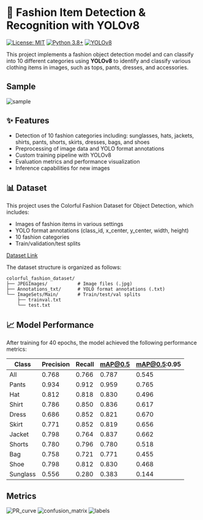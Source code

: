 # 🧵 Fashion Item Detection & Recognition with YOLOv8

[![License: MIT](https://img.shields.io/badge/License-MIT-yellow.svg)](https://opensource.org/licenses/MIT)
[![Python 3.8+](https://img.shields.io/badge/python-3.8+-blue.svg)](https://www.python.org/downloads/)
[![YOLOv8](https://img.shields.io/badge/YOLO-v8-green.svg)](https://github.com/ultralytics/ultralytics)

This project implements a fashion object detection model and can classify into 10 different categories using **YOLOv8** to identify and classify various clothing items in images, such as tops, pants, dresses, and accessories.

## Sample

![sample](https://github.com/user-attachments/assets/4b6dcd69-4031-4302-8014-ded15ebabc9f)


## ✨ Features

- Detection of 10 fashion categories including: sunglasses, hats, jackets, shirts, pants, shorts, skirts, dresses, bags, and shoes
- Preprocessing of image data and YOLO format annotations
- Custom training pipeline with YOLOv8
- Evaluation metrics and performance visualization
- Inference capabilities for new images

## 📊 Dataset

This project uses the Colorful Fashion Dataset for Object Detection, which includes:

- Images of fashion items in various settings
- YOLO format annotations (class_id, x_center, y_center, width, height)
- 10 fashion categories
- Train/validation/test splits

[Dataset Link](https://www.kaggle.com/datasets/nguyngiabol/colorful-fashion-dataset-for-object-detection)

The dataset structure is organized as follows:

```
colorful_fashion_dataset/
├── JPEGImages/           # Image files (.jpg)
├── Annotations_txt/      # YOLO format annotations (.txt)
└── ImageSets/Main/       # Train/test/val splits
    ├── trainval.txt
    └── test.txt
```

## 📈 Model Performance

After training for 40 epochs, the model achieved the following performance metrics:

| Class    | Precision | Recall | mAP@0.5 | mAP@0.5:0.95 |
| -------- | --------- | ------ | ------- | ------------ |
| All      | 0.768     | 0.766  | 0.787   | 0.545        |
| Pants    | 0.934     | 0.912  | 0.959   | 0.765        |
| Hat      | 0.812     | 0.818  | 0.830   | 0.496        |
| Shirt    | 0.786     | 0.850  | 0.836   | 0.617        |
| Dress    | 0.686     | 0.852  | 0.821   | 0.670        |
| Skirt    | 0.771     | 0.852  | 0.819   | 0.656        |
| Jacket   | 0.798     | 0.764  | 0.837   | 0.662        |
| Shorts   | 0.780     | 0.796  | 0.780   | 0.518        |
| Bag      | 0.758     | 0.721  | 0.771   | 0.455        |
| Shoe     | 0.798     | 0.812  | 0.830   | 0.468        |
| Sunglass | 0.556     | 0.280  | 0.383   | 0.144        |

## Metrics

![PR_curve](https://github.com/user-attachments/assets/6f018c1b-ac44-4f1a-97df-ca5cd199bd3f)
![confusion_matrix](https://github.com/user-attachments/assets/e6a249b7-4d5d-42b5-aef4-1b4788e45eed)
![labels](https://github.com/user-attachments/assets/afdf5e4c-a7f0-4f92-8b30-996c1a87509d)
